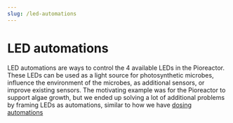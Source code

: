 ```yaml
---
slug: /led-automations
---
```



# LED automations

LED automations are ways to control the 4 available LEDs in the Pioreactor. These LEDs can be used as a light source for photosynthetic microbes, influence the environment of the microbes, as additional sensors, or improve existing sensors. The motivating example was for the Pioreactor to support algae growth, but we ended up solving a lot of additional problems by framing LEDs as automations, similar to how we have [dosing automations](/user-guide/dosing-automations)

